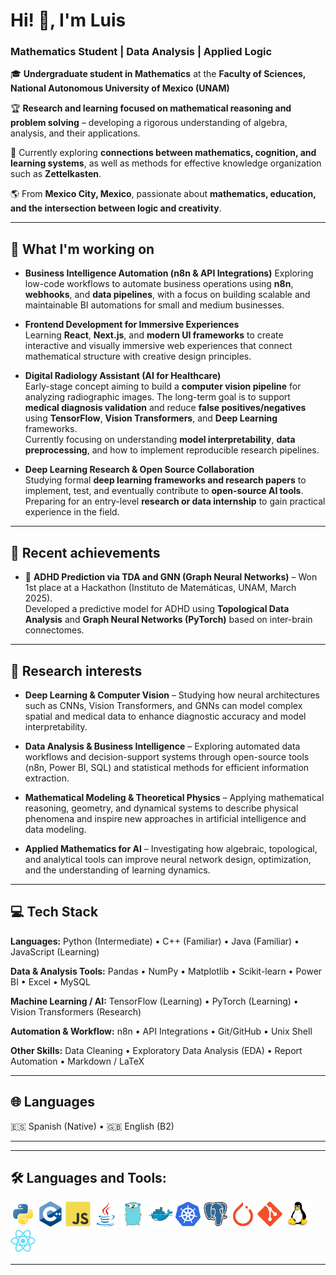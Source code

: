 # Hi! 👋, I'm Luis

### Mathematics Student | Data Analysis | Applied Logic

🎓 **Undergraduate student in Mathematics** at the **Faculty of Sciences, National Autonomous University of Mexico (UNAM)**  

🏆 **Research and learning focused on mathematical reasoning and problem solving** – developing a rigorous understanding of algebra, analysis, and their applications.  

🔬 Currently exploring **connections between mathematics, cognition, and learning systems**, as well as methods for effective knowledge organization such as **Zettelkasten**.  

🌎 From **Mexico City, Mexico**, passionate about **mathematics, education, and the intersection between logic and creativity**.

---

## 🔧 What I'm working on

- **Business Intelligence Automation (n8n & API Integrations)**
  Exploring low-code workflows to automate business operations using **n8n**, **webhooks**, and **data pipelines**, with a focus on building scalable and maintainable BI automations for small and medium businesses.

- **Frontend Development for Immersive Experiences**  
  Learning **React**, **Next.js**, and **modern UI frameworks** to create interactive and visually immersive web experiences that connect mathematical structure with creative design principles.

- **Digital Radiology Assistant (AI for Healthcare)**  
  Early-stage concept aiming to build a **computer vision pipeline** for analyzing radiographic images. The long-term goal is to support **medical diagnosis validation** and reduce **false positives/negatives** using **TensorFlow**, **Vision Transformers**, and **Deep Learning** frameworks.  
  Currently focusing on understanding **model interpretability**, **data preprocessing**, and how to implement reproducible research pipelines.

- **Deep Learning Research & Open Source Collaboration**  
  Studying formal **deep learning frameworks and research papers** to implement, test, and eventually contribute to **open-source AI tools**. Preparing for an entry-level **research or data internship** to gain practical experience in the field.

---

## 🏅 Recent achievements

- 🥇 **ADHD Prediction via TDA and GNN (Graph Neural Networks)** – Won 1st place at a Hackathon (Instituto de Matemáticas, UNAM, March 2025).  
  Developed a predictive model for ADHD using **Topological Data Analysis** and **Graph Neural Networks (PyTorch)** based on inter-brain connectomes.  


---
## 🔬 Research interests

- **Deep Learning & Computer Vision** – Studying how neural architectures such as CNNs, Vision Transformers, and GNNs can model complex spatial and medical data to enhance diagnostic accuracy and model interpretability.  

- **Data Analysis & Business Intelligence** – Exploring automated data workflows and decision-support systems through open-source tools (n8n, Power BI, SQL) and statistical methods for efficient information extraction.  

- **Mathematical Modeling & Theoretical Physics** – Applying mathematical reasoning, geometry, and dynamical systems to describe physical phenomena and inspire new approaches in artificial intelligence and data modeling.  

- **Applied Mathematics for AI** – Investigating how algebraic, topological, and analytical tools can improve neural network design, optimization, and the understanding of learning dynamics.


---

## 💻 Tech Stack

**Languages:** Python (Intermediate) • C++ (Familiar) • Java (Familiar) • JavaScript (Learning)  

**Data & Analysis Tools:** Pandas • NumPy • Matplotlib • Scikit-learn • Power BI • Excel • MySQL  

**Machine Learning / AI:** TensorFlow (Learning) • PyTorch (Learning) • Vision Transformers (Research)  

**Automation & Workflow:** n8n • API Integrations • Git/GitHub • Unix Shell  

**Other Skills:** Data Cleaning • Exploratory Data Analysis (EDA) • Report Automation • Markdown / LaTeX 


---

## 🌐 Languages

🇪🇸 Spanish (Native) • 🇬🇧 English (B2) 

---

---

## 🛠️ Languages and Tools:

<p align="left">
<img src="https://raw.githubusercontent.com/devicons/devicon/master/icons/python/python-original.svg" alt="python" width="40" height="40"/>
<img src="https://raw.githubusercontent.com/devicons/devicon/master/icons/cplusplus/cplusplus-original.svg" alt="cplusplus" width="40" height="40"/>
<img src="https://raw.githubusercontent.com/devicons/devicon/master/icons/javascript/javascript-original.svg" alt="javascript" width="40" height="40"/>
<img src="https://raw.githubusercontent.com/devicons/devicon/master/icons/java/java-original.svg" alt="java" width="40" height="40"/>
<img src="https://raw.githubusercontent.com/devicons/devicon/master/icons/go/go-original.svg" alt="go" width="40" height="40"/>
<img src="https://raw.githubusercontent.com/devicons/devicon/master/icons/docker/docker-original.svg" alt="docker" width="40" height="40"/>
<img src="https://raw.githubusercontent.com/devicons/devicon/master/icons/kubernetes/kubernetes-plain.svg" alt="kubernetes" width="40" height="40"/>
<img src="https://raw.githubusercontent.com/devicons/devicon/master/icons/postgresql/postgresql-original.svg" alt="postgresql" width="40" height="40"/>
<img src="https://raw.githubusercontent.com/devicons/devicon/master/icons/pytorch/pytorch-original.svg" alt="pytorch" width="40" height="40"/>
<img src="https://raw.githubusercontent.com/devicons/devicon/master/icons/git/git-original.svg" alt="git" width="40" height="40"/>
<img src="https://raw.githubusercontent.com/devicons/devicon/master/icons/linux/linux-original.svg" alt="linux" width="40" height="40"/>
<img src="https://raw.githubusercontent.com/devicons/devicon/master/icons/react/react-original.svg" alt="react" width="40" height="40"/>
</p>

---
